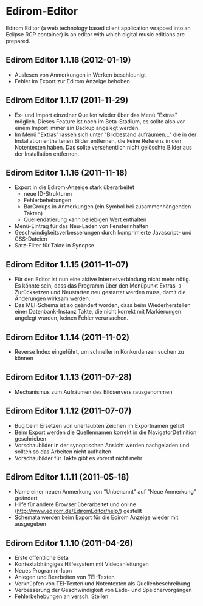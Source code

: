 Edirom-Editor
=============

Edirom Editor (a web technology based client application wrapped into an Eclipse RCP container) is an editor with which digital music editions are prepared.

## Edirom Editor 1.1.18 (2012-01-19)

* Auslesen von Anmerkungen in Werken beschleunigt
* Fehler im Export zur Edirom Anzeige behoben

## Edirom Editor 1.1.17 (2011-11-29)

* Ex- und Import einzelner Quellen wieder über das Menü "Extras" möglich. Dieses Feature ist noch im Beta-Stadium, es sollte also vor einem Import immer ein Backup angelegt werden.
* Im Menü "Extras" lassen sich unter "Bildbestand aufräumen..." die in der Installation enthaltenen Bilder entfernen, die keine Referenz in den Notentexten haben. Das sollte versehentlich nicht gelöschte Bilder aus der Installation entfernen.

## Edirom Editor 1.1.16 (2011-11-18)

* Export in die Edirom-Anzeige stark überarbeitet
	* neue ID-Strukturen
	* Fehlerbehebungen
	* BarGroups in Anmerkungen (ein Symbol bei zusammenhängenden Takten)
	* Quellendatierung kann beliebigen Wert enthalten
* Menü-Eintrag für das Neu-Laden von Fensterinhalten
* Geschwindigkeitsverbesserungen durch komprimierte Javascript- und CSS-Dateien
* Satz-Filter für Takte in Synopse

## Edirom Editor 1.1.15 (2011-11-07)

* Für den Editor ist nun eine aktive Internetverbindung nicht mehr nötig. Es könnte sein, dass das Programm über den Menüpunkt Extras -> Zurücksetzen und Neustarten neu gestartet werden muss, damit die Änderungen wirksam werden.
* Das MEI-Schema ist so geändert worden, dass beim Wiederherstellen einer Datenbank-Instanz Takte, die nicht korrekt mit Markierungen angelegt wurden, keinen Fehler verursachen.

## Edirom Editor 1.1.14 (2011-11-02)

* Reverse Index eingeführt, um schneller in Konkordanzen suchen zu können

## Edirom Editor 1.1.13 (2011-07-28)

* Mechanismus zum Aufräumen des Bildservers rausgenommen

## Edirom Editor 1.1.12 (2011-07-07)

* Bug beim Ersetzen von unerlaubten Zeichen im Exportnamen gefixt
* Beim Export werden die Quellennamen korrekt in die NavigatorDefinition geschrieben
* Vorschaubilder in der synoptischen Ansicht werden nachgeladen und sollten so das Arbeiten nicht aufhalten
* Vorschaubilder für Takte gibt es vorerst nicht mehr

## Edirom Editor 1.1.11 (2011-05-18)

* Name einer neuen Anmerkung von "Unbenannt" auf "Neue Anmerkung" geändert
* Hilfe für andere Browser überarbeitet und online (http://www.edirom.de/EdiromEditor/help/) gestellt
* Schemata werden beim Export für die Edirom Anzeige wieder mit ausgegeben


## Edirom Editor 1.1.10 (2011-04-26)

* Erste öffentliche Beta
* Kontextabhängiges Hilfesystem mit Videoanleitungen
* Neues Programm-Icon
* Anlegen und Bearbeiten von TEI-Texten
* Verknüpfen von TEI-Texten und Notentexten als Quellenbeschreibung
* Verbesserung der Geschwindigkeit von Lade- und Speichervorgängen
* Fehlerbehebungen an versch. Stellen

